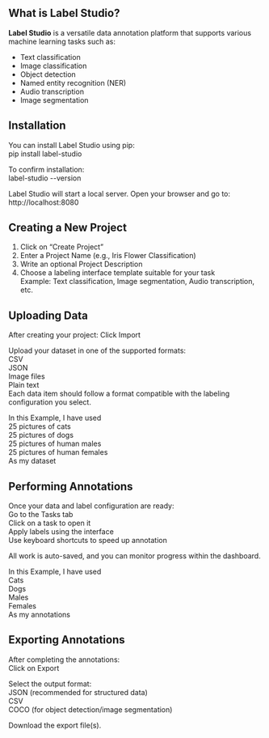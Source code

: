 ## What is Label Studio?

**Label Studio** is a versatile data annotation platform that supports various machine learning tasks such as:  
- Text classification  
- Image classification  
- Object detection  
- Named entity recognition (NER)  
- Audio transcription  
- Image segmentation  

## Installation

You can install Label Studio using pip:  
pip install label-studio  

To confirm installation:  
label-studio --version  

Label Studio will start a local server. Open your browser and go to:  
http://localhost:8080  

## Creating a New Project

1. Click on “Create Project”  
2. Enter a Project Name (e.g., Iris Flower Classification)  
3. Write an optional Project Description  
4. Choose a labeling interface template suitable for your task  
Example: Text classification, Image segmentation, Audio transcription, etc.  

## Uploading Data

After creating your project:
Click Import

Upload your dataset in one of the supported formats:  
CSV  
JSON  
Image files  
Plain text  
Each data item should follow a format compatible with the labeling configuration you select.  

In this Example, I have used  
25 pictures of cats  
25 pictures of dogs  
25 pictures of human males  
25 pictures of human females  
As my dataset  

## Performing Annotations

Once your data and label configuration are ready:  
Go to the Tasks tab  
Click on a task to open it  
Apply labels using the interface  
Use keyboard shortcuts to speed up annotation  

All work is auto-saved, and you can monitor progress within the dashboard.  

In this Example, I have used  
Cats  
Dogs  
Males  
Females  
As my annotations  

## Exporting Annotations

After completing the annotations:  
Click on Export  

Select the output format:  
JSON (recommended for structured data)  
CSV  
COCO (for object detection/image segmentation)  

Download the export file(s).  
